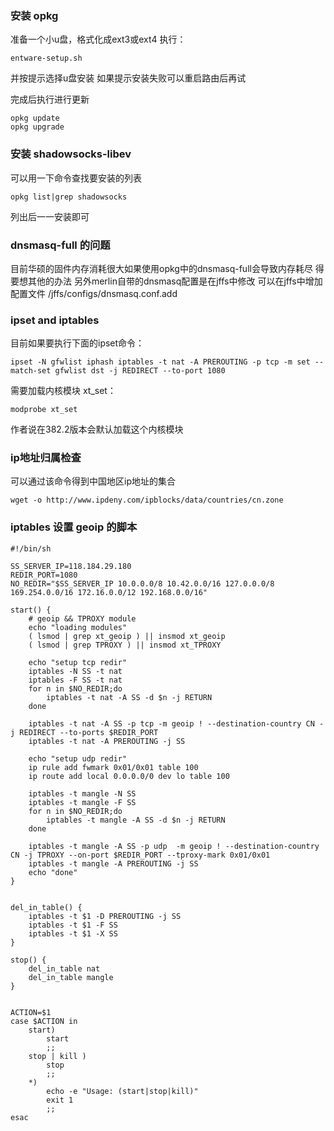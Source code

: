 ### 安装 opkg
准备一个小u盘，格式化成ext3或ext4
执行：
```shell
entware-setup.sh
```
并按提示选择u盘安装
如果提示安装失败可以重启路由后再试

完成后执行进行更新
```shell
opkg update
opkg upgrade
```

### 安装 shadowsocks-libev
可以用一下命令查找要安装的列表
```shell
opkg list|grep shadowsocks
```
列出后一一安装即可

### dnsmasq-full 的问题
目前华硕的固件内存消耗很大如果使用opkg中的dnsmasq-full会导致内存耗尽
得要想其他的办法
另外merlin自带的dnsmasq配置是在jffs中修改
可以在jffs中增加配置文件
/jffs/configs/dnsmasq.conf.add

### ipset and iptables
目前如果要执行下面的ipset命令：
```shell
ipset -N gfwlist iphash iptables -t nat -A PREROUTING -p tcp -m set --match-set gfwlist dst -j REDIRECT --to-port 1080
```
需要加载内核模块 xt_set：
```shell
modprobe xt_set
```
作者说在382.2版本会默认加载这个内核模块


### ip地址归属检查
可以通过该命令得到中国地区ip地址的集合
```shell
wget -o http://www.ipdeny.com/ipblocks/data/countries/cn.zone
```

### iptables 设置 geoip 的脚本
```shell
#!/bin/sh

SS_SERVER_IP=118.184.29.180
REDIR_PORT=1080
NO_REDIR="$SS_SERVER_IP 10.0.0.0/8 10.42.0.0/16 127.0.0.0/8 169.254.0.0/16 172.16.0.0/12 192.168.0.0/16"

start() {
    # geoip && TPROXY module
    echo "loading modules"
    ( lsmod | grep xt_geoip ) || insmod xt_geoip
    ( lsmod | grep TPROXY ) || insmod xt_TPROXY

    echo "setup tcp redir"
    iptables -N SS -t nat
    iptables -F SS -t nat
    for n in $NO_REDIR;do
        iptables -t nat -A SS -d $n -j RETURN
    done

    iptables -t nat -A SS -p tcp -m geoip ! --destination-country CN -j REDIRECT --to-ports $REDIR_PORT
    iptables -t nat -A PREROUTING -j SS

    echo "setup udp redir"
    ip rule add fwmark 0x01/0x01 table 100
    ip route add local 0.0.0.0/0 dev lo table 100

    iptables -t mangle -N SS
    iptables -t mangle -F SS
    for n in $NO_REDIR;do
        iptables -t mangle -A SS -d $n -j RETURN
    done

    iptables -t mangle -A SS -p udp  -m geoip ! --destination-country CN -j TPROXY --on-port $REDIR_PORT --tproxy-mark 0x01/0x01
    iptables -t mangle -A PREROUTING -j SS
    echo "done"
}


del_in_table() {
    iptables -t $1 -D PREROUTING -j SS
    iptables -t $1 -F SS
    iptables -t $1 -X SS
}

stop() {
    del_in_table nat
    del_in_table mangle
}


ACTION=$1
case $ACTION in
    start)
        start
        ;;
    stop | kill )
        stop
        ;;
    *)
        echo -e "Usage: (start|stop|kill)"
        exit 1
        ;;
esac
```
